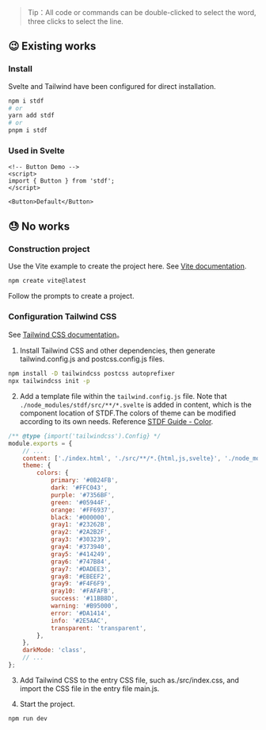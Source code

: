 > Tip：All code or commands can be double-clicked to select the word, three clicks to select the line.

## 😉 Existing works

### Install

Svelte and Tailwind have been configured for direct installation.

```bash
npm i stdf
# or
yarn add stdf
# or
pnpm i stdf
```

### Used in Svelte

```svelte
<!-- Button Demo -->
<script>
import { Button } from 'stdf';
</script>

<Button>Default</Button>
```

## 😓 No works

### Construction project

Use the Vite example to create the project here. See [Vite documentation](https://vitejs.dev/guide/#scaffolding-your-first-vite-project).

```sh
npm create vite@latest
```

Follow the prompts to create a project.

### Configuration Tailwind CSS

See [Tailwind CSS documentation](https://tailwindcss.com/docs/guides/vite)。

1. Install Tailwind CSS and other dependencies, then generate tailwind.config.js and postcss.config.js files.

```sh
npm install -D tailwindcss postcss autoprefixer
npx tailwindcss init -p
```

2. Add a template file within the `tailwind.config.js` file. Note that `./node_modules/stdf/src/**/*.svelte` is added in content, which is the component location of STDF.The colors of theme can be modified according to its own needs. Reference [STDF Guide - Color](/#/Guide?nav=color).

```javascript
/** @type {import('tailwindcss').Config} */
module.exports = {
    // ...
    content: ['./index.html', './src/**/*.{html,js,svelte}', './node_modules/stdf/src/**/*.svelte'],
    theme: {
        colors: {
            primary: '#0B24FB',
            dark: '#FFC043',
            purple: '#7356BF',
            green: '#05944F',
            orange: '#FF6937',
            black: '#000000',
            gray1: '#23262B',
            gray2: '#2A2B2F',
            gray3: '#303239',
            gray4: '#373940',
            gray5: '#414249',
            gray6: '#747B84',
            gray7: '#DADEE3',
            gray8: '#EBEEF2',
            gray9: '#F4F6F9',
            gray10: '#FAFAFB',
            success: '#11BB8D',
            warning: '#B95000',
            error: '#DA1414',
            info: '#2E5AAC',
            transparent: 'transparent',
        },
    },
    darkMode: 'class',
    // ...
};
```

3. Add Tailwind CSS to the entry CSS file, such as./src/index.css, and import the CSS file in the entry file main.js.

4. Start the project.

```sh
npm run dev
```
